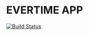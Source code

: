 # EVERTIME APP

[![Build Status](https://travis-ci.org/djallas/evertime.svg?branch=develop)](https://travis-ci.org/djallas/evertime)